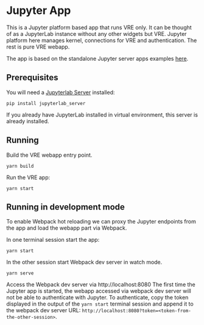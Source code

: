 # Jupyter App

This is a Jupyter platform based app that runs VRE only. It can be thought of as a JupyterLab instance without any other widgets but VRE. Jupyter platform here manages kernel, connections for VRE and authentication. The rest is pure VRE webapp.

The app is based on the standalone Jupyter server apps examples [here](https://github.com/jupyterlab/jupyterlab/tree/master/examples).

## Prerequisites

You will need a [Jupyterlab Server](https://github.com/jupyterlab/jupyterlab_server) installed:

```
pip install jupyterlab_server
```

If you already have JupyterLab installed in virtual environment, this server is already installed.

## Running

Build the VRE webapp entry point.

```
yarn build
```

Run the VRE app:

```
yarn start
```

## Running in development mode

To enable Webpack hot reloading we can proxy the Jupyter endpoints from the app and load the webapp part via Webpack.

In one terminal session start the app:

```
yarn start
```

In the other session start Webpack dev server in watch mode.

```
yarn serve
```

Access the Webpack dev server via http://localhost:8080
The first time the Jupyter app is started, the webapp accessed via webpack dev server will not be able to authenticate with Jupyter. To authenticate, copy the token displayed in the output of the `yarn start` terminal session and append it to the webpack dev server URL: `http://localhost:8080?token=<token-from-the-other-session>`.
